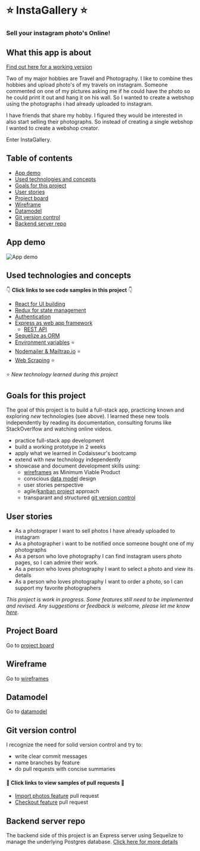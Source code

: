 
# ⭐ InstaGallery ⭐

### Sell your instagram photo's Online!

## What this app is about

[Find out here for a working version](https://instagallery.netlify.app/)

Two of my major hobbies are Travel and Photography. I like to combine thes hobbies and upload photo's of my travels on instagram. Someone commented on one of my pictures asking me if he could have the photo so he could print it out and hang it on his wall. So I wanted to create a webshop using the photographs i had already uploaded to instagram.

I have friends that share my hobby. I figured they would be interested in also start selling their photographs. So instead of creating a single webshop I wanted to create a webshop creator.

Enter InstaGallery.

## Table of contents

- [App demo](#App-demo)
- [Used technologies and concepts](#used-technologies-and-concepts)
- [Goals for this project](#goals-for-this-project)
- [User stories](#user-stories)
- [Project board](#project-board)
- [Wireframe](#wireframe)
- [Datamodel](#datamodel)
- [Git version control](#git-version-control)
- [Backend server repo](#backend-server-repo)

## App demo

![App demo]()

## Used technologies and concepts

👇 **Click links to see code samples in this project** 👇

- [React for UI building](https://github.com/Til-van-Sluisveld/FE-InstaGallery/blob/master/src/App.js)
- [Redux for state management](https://github.com/Til-van-Sluisveld/FE-InstaGallery/tree/master/src/store)
- [Authentication](https://github.com/Til-van-Sluisveld/FE-InstaGallery/tree/master/src/store)
- [Express as web app framework](https://github.com/Til-van-Sluisveld/BE-InstaGallery/blob/master/index.js)
  - [REST API](https://github.com/Til-van-Sluisveld/BE-InstaGallery/blob/master/routers/galleries.js)
- [Sequelize as ORM](https://github.com/Til-van-Sluisveld/BE-InstaGallery/blob/master/models/photo.js)
- [Environment variables](https://github.com/Til-van-Sluisveld/FE-InstaGallery/blob/master/src/config/constants.js) ⭐
- [Nodemailer & Mailtrap.io](https://github.com/Til-van-Sluisveld/BE-InstaGallery/blob/master/routers/invoices.js) ⭐
- [Web Scraping](https://github.com/Til-van-Sluisveld/FE-InstaGallery/blob/master/src/pages/InstaImport/index.js) ⭐

⭐ _New technology learned during this project_

## Goals for this project

The goal of this project is to build a full-stack app, practicing known and exploring _new_ technologies (see above). I learned these new tools independently by reading its documentation, consulting forums like StackOverlfow and watching online videos.

- practice full-stack app development
- build a working prototype in 2 weeks
- apply what we learned in Codaisseur's bootcamp
- extend with new technology independently
- showcase and document development skills using:
  - [wireframes](https://github.com/Til-van-Sluisveld/FE-InstaGallery/tree/development/project/Wireframes) as Minimum Viable Product
  - conscious [data model](https://github.com/Til-van-Sluisveld/FE-InstaGallery/blob/development/project/DataModel.png) design
  - user stories perspective
  - agile/[kanban project](https://github.com/Til-van-Sluisveld/FE-InstaGallery/projects/1) approach
  - transparant and structured [git version control](#git-version-control)

## User stories

- As a photograper I want to sell photos I have already uploaded to instagram
- As a photographer i want to be notified once someone bought one of my photographs
- As a person who love photography I can find instagram users photo pages, so I can admire their work.
- As a person who loves photography I want to select a photo and view its details
- As a person who loves photography I want to order a photo, so I can support my favorite photographers


_This project is work in progress. Some features still need to be implemented and revised. Any suggestions or feedback is welcome, please let me know [here](https://www.linkedin.com/in/tilvansluisveld/)_.

## Project Board

Go to [project board](https://github.com/Til-van-Sluisveld/FE-InstaGallery/projects/1)

## Wireframe

Go to [wireframes](https://github.com/Til-van-Sluisveld/FE-InstaGallery/tree/development/project/Wireframes)

## Datamodel

Go to [datamodel](https://github.com/Til-van-Sluisveld/FE-InstaGallery/blob/development/project/DataModel.png)

## Git version control

I recognize the need for solid version control and try to:

- write clear commit messages
- name branches by feature
- do pull requests with concise summaries


#### 👀 Click links to view samples of pull requests 👀

- [Import photos feature](https://github.com/Til-van-Sluisveld/FE-InstaGallery/pull/6) pull request
- [Checkout feature](https://github.com/Til-van-Sluisveld/BE-InstaGallery/pull/5) pull request


## Backend server repo

The backend side of this project is an Express server using Sequelize to manage the underlying Postgres database. [Click here for more details](https://github.com/Til-van-Sluisveld/BE-InstaGallery)
